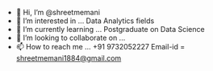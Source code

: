 - 👋 Hi, I’m @shreetmemani  
- 👀 I’m interested in ... Data Analytics fields
- 🌱 I’m currently learning ... Postgraduate on Data Science
- 💞️ I’m looking to collaborate on ...
- 📫 How to reach me ... +91 9732052227 Email-id = shreetmemani1884@gmail.com

<!---
shreet9732/shreet9732 is a ✨ special ✨ repository because its `README.md` (this file) appears on your GitHub profile.
You can click the Preview link to take a look at your changes.
--->
